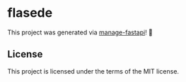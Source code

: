 # flasede

This project was generated via [manage-fastapi](https://ycd.github.io/manage-fastapi/)! :tada:

## License

This project is licensed under the terms of the MIT license.
